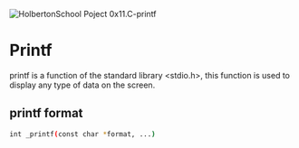 ![HolbertonSchool](https://www.holbertonschool.com/holberton-logo.png) 
Poject 0x11.C-printf

# Printf

printf is a function of the standard library <stdio.h>, this function is used to display any type of data on the screen.

## printf format
```bash
int _printf(const char *format, ...)
```
